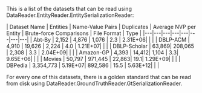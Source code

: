 This is a list of the datasets that can be read using DataReader.EntityReader.EntitySerializationReader:

| Dataset Name | Entities | Name-Value Pairs | Duplicates | Average NVP per Entity |	Brute-force Comparisons |
File Format | Type | 
|---|---|---|---|---|---|---|---|
| Abt-By	| 2,152	| 4,876	| 1,076	| 2.3	| 2.31E+06| | |
| DBLP-ACM	| 4,910	| 19,626	| 2,224	| 4.0	| 1.21E+07|  | |
| DBLP-Scholar	| 63,869| 	208,065	| 2,308	| 3.3	| 2.04E+09|  | |
| Amazon-GP	| 4,393	| 14,412| 	1,104	| 3.3| 	9.65E+06|  | |
| Movies	| 50,797 |	971,445	| 22,863| 	19.1| 	1.29E+09|  | |
| DBPedia	| 3,354,773	| 5.19E+07| 	892,586	| 15.5	| 5.63E+12|  | |


For every one of this datasets, there is a golden standard that can be read from disk using DataReader.GroundTruthReader.GtSerializationReader.
